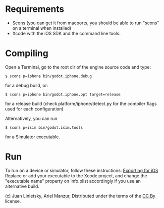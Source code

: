 # Requirements

*  Scons (you can get it from macports, you should be able to run "scons" on a terminal when installed)
*  Xcode with the iOS SDK and the command line tools.

# Compiling

Open a Terminal, go to the root dir of the engine source code and type:
```
$ scons p=iphone bin/godot.iphone.debug
```
for a debug build, or:
```
$ scons p=iphone bin/godot.iphone.opt target=release
```
for a release build (check platform/iphone/detect.py for the compiler flags used for each configuration)

Alternatively, you can run

```
$ scons p=isim bin/godot.isim.tools
```
for a Simulator executable.

# Run

To run on a device or simulator, follow these instructions: [Exporting for iOS](https://github.com/okamstudio/godot/wiki/export_ios)  
Replace or add your executable to the Xcode project, and change the "executable name" property on Info.plist accordingly if you use an alternative build.





(c) Juan Linietsky, Ariel Manzur, Distributed under the terms of the [CC By](https://creativecommons.org/licenses/by/3.0/legalcode) license.
